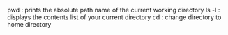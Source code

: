 pwd : prints the absolute path name of the current working directory
ls -l : displays the contents list of your current directory
cd : change directory to home directory
